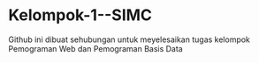 # Kelompok-1--SIMC
Github ini dibuat sehubungan untuk meyelesaikan tugas kelompok Pemograman Web dan Pemograman Basis Data
